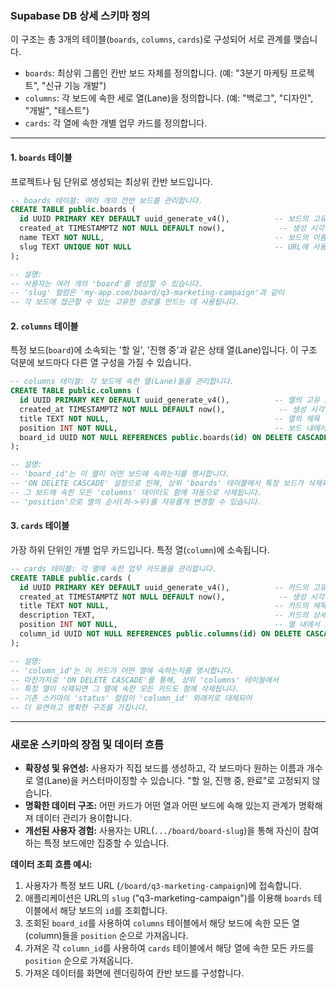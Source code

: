 ### **Supabase DB 상세 스키마 정의**

이 구조는 총 3개의 테이블(`boards`, `columns`, `cards`)로 구성되어 서로 관계를 맺습니다.

*   `boards`: 최상위 그룹인 칸반 보드 자체를 정의합니다. (예: "3분기 마케팅 프로젝트", "신규 기능 개발")
*   `columns`: 각 보드에 속한 세로 열(Lane)을 정의합니다. (예: "백로그", "디자인", "개발", "테스트")
*   `cards`: 각 열에 속한 개별 업무 카드를 정의합니다.

---

#### **1. `boards` 테이블**
프로젝트나 팀 단위로 생성되는 최상위 칸반 보드입니다.

```sql
-- boards 테이블: 여러 개의 칸반 보드를 관리합니다.
CREATE TABLE public.boards (
  id UUID PRIMARY KEY DEFAULT uuid_generate_v4(),          -- 보드의 고유 ID
  created_at TIMESTAMPTZ NOT NULL DEFAULT now(),            -- 생성 시각
  name TEXT NOT NULL,                                      -- 보드의 이름 (예: "Q3 마케팅 캠페인")
  slug TEXT UNIQUE NOT NULL                                -- URL에 사용될 짧고 уника한 이름 (예: "q3-marketing-campaign")
);

-- 설명:
-- 사용자는 여러 개의 'board'를 생성할 수 있습니다.
-- 'slug' 컬럼은 'my-app.com/board/q3-marketing-campaign'과 같이
-- 각 보드에 접근할 수 있는 고유한 경로를 만드는 데 사용됩니다.
```

#### **2. `columns` 테이블**
특정 보드(`board`)에 소속되는 '할 일', '진행 중'과 같은 상태 열(Lane)입니다. 이 구조 덕분에 보드마다 다른 열 구성을 가질 수 있습니다.

```sql
-- columns 테이블: 각 보드에 속한 열(Lane)들을 관리합니다.
CREATE TABLE public.columns (
  id UUID PRIMARY KEY DEFAULT uuid_generate_v4(),          -- 열의 고유 ID
  created_at TIMESTAMPTZ NOT NULL DEFAULT now(),            -- 생성 시각
  title TEXT NOT NULL,                                     -- 열의 제목 (예: "할 일", "진행 중", "완료")
  position INT NOT NULL,                                   -- 보드 내에서 열의 순서 (0, 1, 2, ...)
  board_id UUID NOT NULL REFERENCES public.boards(id) ON DELETE CASCADE -- 어떤 보드에 속해있는지를 나타내는 외래키
);

-- 설명:
-- 'board_id'는 이 열이 어떤 보드에 속하는지를 명시합니다.
-- 'ON DELETE CASCADE' 설정으로 인해, 상위 'boards' 테이블에서 특정 보드가 삭제되면
-- 그 보드에 속한 모든 'columns' 데이터도 함께 자동으로 삭제됩니다.
-- 'position'으로 열의 순서(좌->우)를 자유롭게 변경할 수 있습니다.
```

#### **3. `cards` 테이블**
가장 하위 단위인 개별 업무 카드입니다. 특정 열(`column`)에 소속됩니다.

```sql
-- cards 테이블: 각 열에 속한 업무 카드들을 관리합니다.
CREATE TABLE public.cards (
  id UUID PRIMARY KEY DEFAULT uuid_generate_v4(),          -- 카드의 고유 ID
  created_at TIMESTAMPTZ NOT NULL DEFAULT now(),            -- 생성 시각
  title TEXT NOT NULL,                                     -- 카드의 제목
  description TEXT,                                        -- 카드의 상세 설명 (선택 사항)
  position INT NOT NULL,                                   -- 열 내에서 카드의 순서 (0, 1, 2, ...)
  column_id UUID NOT NULL REFERENCES public.columns(id) ON DELETE CASCADE -- 어떤 열에 속해있는지를 나타내는 외래키
);

-- 설명:
-- 'column_id'는 이 카드가 어떤 열에 속하는지를 명시합니다.
-- 마찬가지로 'ON DELETE CASCADE'를 통해, 상위 'columns' 테이블에서
-- 특정 열이 삭제되면 그 열에 속한 모든 카드도 함께 삭제됩니다.
-- 기존 스키마의 'status' 컬럼이 'column_id' 외래키로 대체되어
-- 더 유연하고 명확한 구조를 가집니다.
```

---

### **새로운 스키마의 장점 및 데이터 흐름**

*   **확장성 및 유연성:** 사용자가 직접 보드를 생성하고, 각 보드마다 원하는 이름과 개수로 열(Lane)을 커스터마이징할 수 있습니다. "할 일, 진행 중, 완료"로 고정되지 않습니다.
*   **명확한 데이터 구조:** 어떤 카드가 어떤 열과 어떤 보드에 속해 있는지 관계가 명확해져 데이터 관리가 용이합니다.
*   **개선된 사용자 경험:** 사용자는 URL(`.../board/board-slug`)을 통해 자신이 참여하는 특정 보드에만 집중할 수 있습니다.

**데이터 조회 흐름 예시:**

1.  사용자가 특정 보드 URL (`/board/q3-marketing-campaign`)에 접속합니다.
2.  애플리케이션은 URL의 `slug` ("q3-marketing-campaign")를 이용해 `boards` 테이블에서 해당 보드의 `id`를 조회합니다.
3.  조회된 `board_id`를 사용하여 `columns` 테이블에서 해당 보드에 속한 모든 열(column)들을 `position` 순으로 가져옵니다.
4.  가져온 각 `column_id`를 사용하여 `cards` 테이블에서 해당 열에 속한 모든 카드를 `position` 순으로 가져옵니다.
5.  가져온 데이터를 화면에 렌더링하여 칸반 보드를 구성합니다.